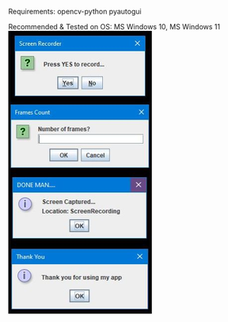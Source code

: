 Requirements:
opencv-python
pyautogui


Recommended & Tested on OS: MS Windows 10, MS Windows 11
![Screen Recorder Image](https://github.com/pratik139patel/Screen-Recorder/blob/master/Screen-Recorder-Screenshot.JPG)
